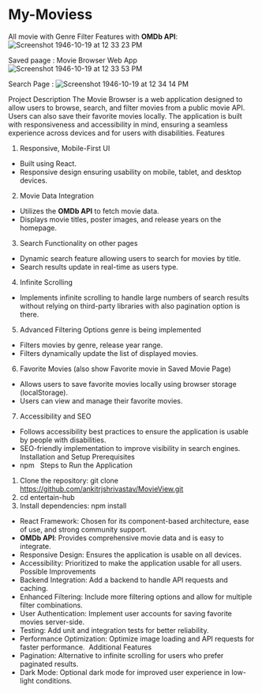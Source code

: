 # My-Moviess

All movie with Genre Filter Features with **OMDb API**:
![Screenshot 1946-10-19 at 12 33 23 PM](https://github.com/user-attachments/assets/fefb36ad-0892-4b2f-a552-e03c130a8a1a)


Saved paage :
Movie Browser Web App![Screenshot 1946-10-19 at 12 33 53 PM](https://github.com/user-attachments/assets/ca663f61-73bd-487f-aee4-44e3b48490c9)

Search Page :
![Screenshot 1946-10-19 at 12 34 14 PM](https://github.com/user-attachments/assets/c9c2565a-b057-48b9-929b-7b80f30c22fd)

Project Description
The Movie Browser is a web application designed to allow users to browse, search, and filter movies from a public movie API. Users can also save their favorite movies locally. The application is built with responsiveness and accessibility in mind, ensuring a seamless experience across devices and for users with disabilities.
Features
1. Responsive, Mobile-First UI
* Built using React. 
* Responsive design ensuring usability on mobile, tablet, and desktop devices. 
2. Movie Data Integration
* Utilizes the **OMDb API** to fetch movie data. 
* Displays movie titles, poster images, and release years on the homepage. 
3. Search Functionality on other pages
* Dynamic search feature allowing users to search for movies by title. 
* Search results update in real-time as users type. 
4. Infinite Scrolling
* Implements infinite scrolling to handle large numbers of search results without relying on third-party libraries with also pagination option is there. 
5. Advanced Filtering Options genre is being implemented
* Filters movies by genre, release year range. 
* Filters dynamically update the list of displayed movies. 
6. Favorite Movies (also show Favorite movie in Saved Movie Page)
* Allows users to save favorite movies locally using browser storage (localStorage). 
* Users can view and manage their favorite movies. 
7. Accessibility and SEO
* Follows accessibility best practices to ensure the application is usable by people with disabilities. 
* SEO-friendly implementation to improve visibility in search engines. 
Installation and Setup
Prerequisites
* npm  
Steps to Run the Application
1. Clone the repository: git clone  https://github.com/ankitrjshrivastav/MovieView.git
2. cd entertain-hub
3. Install dependencies: npm install
   
* React Framework: Chosen for its component-based architecture, ease of use, and strong community support. 
* **OMDb API**: Provides comprehensive movie data and is easy to integrate. 
* Responsive Design: Ensures the application is usable on all devices. 
* Accessibility: Prioritized to make the application usable for all users. 
Possible Improvements
* Backend Integration: Add a backend to handle API requests and caching. 
* Enhanced Filtering: Include more filtering options and allow for multiple filter combinations. 
* User Authentication: Implement user accounts for saving favorite movies server-side. 
* Testing: Add unit and integration tests for better reliability. 
* Performance Optimization: Optimize image loading and API requests for faster performance. 
Additional Features
* Pagination: Alternative to infinite scrolling for users who prefer paginated results. 
* Dark Mode: Optional dark mode for improved user experience in low-light conditions.
